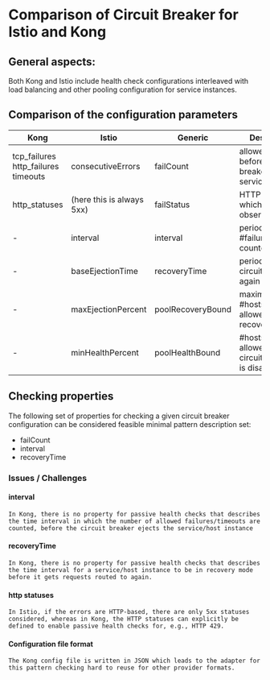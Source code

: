 # Comparison of Circuit Breaker for Istio and Kong

## General aspects:
Both Kong and Istio include health check configurations interleaved with load balancing and other pooling configuration for service instances.

## Comparison of the configuration parameters
| Kong                                | Istio                     | Generic           | Description                                                  |
|-------------------------------------|---------------------------|-------------------|--------------------------------------------------------------|
| tcp_failures http_failures timeouts | consecutiveErrors         | failCount         | allowed #failures before circuit breaker ejects service      |
| http_statuses                       | (here this is always 5xx) | failStatus        | HTTP statuses which are observed                             |
| -                                   | interval                  | interval          | period in which #failures are counted                        |
| -                                   | baseEjectionTime          | recoveryTime      | period until circuit is closed again                         |
| -                                   | maxEjectionPercent        | poolRecoveryBound | maximal #hosts/#services allowed in recovery state           |
| -                                   | minHealthPercent          | poolHealthBound   | #hosts/#services allowed before circuit breaking is disabled |

## Checking properties
The following set of properties for checking a given circuit breaker configuration can be considered feasible minimal pattern description set:
* failCount
* interval
* recoveryTime

### Issues / Challenges
#### interval
    In Kong, there is no property for passive health checks that describes the time interval in which the number of allowed failures/timeouts are counted, before the circuit breaker ejects the service/host instance
#### recoveryTime
    In Kong, there is no property for passive health checks that describes the time interval for a service/host instance to be in recovery mode before it gets requests routed to again.
#### http statuses
    In Istio, if the errors are HTTP-based, there are only 5xx statuses considered, whereas in Kong, the HTTP statuses can explicitly be defined to enable passive health checks for, e.g., HTTP 429.
#### Configuration file format
    The Kong config file is written in JSON which leads to the adapter for this pattern checking hard to reuse for other provider formats.